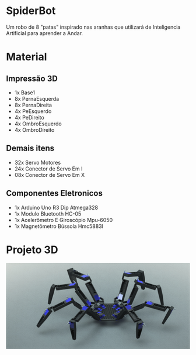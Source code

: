# SpiderBot

Um robo de 8 "patas" inspirado nas aranhas que utilizará de Inteligencia Artificial para aprender a Andar.

# Material

## Impressão 3D

 * 1x Base1
 * 8x PernaEsquerda
 * 8x PernaDireita
 * 4x PeEsquerdo
 * 4x PeDireito
 * 4x OmbroEsquerdo
 * 4x OmbroDireito

## Demais itens 

 * 32x Servo Motores
 * 24x Conector de Servo Em I
 * 08x Conector de Servo Em X

## Componentes Eletronicos

 * 1x Arduino Uno R3 Dip Atmega328
 * 1x Modulo Bluetooth HC-05
 * 1x Acelerômetro E Giroscópio Mpu-6050
 * 1x Magnetômetro Bússola Hmc5883l

# Projeto 3D

![SpiderBot](https://github.com/Donwaztok/SpiderBot/blob/master/3DModel/SpiderBot.JPG)

